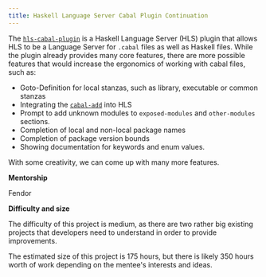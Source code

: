 ```yaml
---
title: Haskell Language Server Cabal Plugin Continuation
---
```


The [`hls-cabal-plugin`](https://github.com/haskell/haskell-language-server/tree/master/plugins/hls-cabal-plugin) is a Haskell Language Server (HLS) plugin that allows HLS to be a Language Server for `.cabal` files as well as Haskell files.
While the plugin already provides many core features, there are more possible features that would increase the ergonomics of working with cabal files, such as:

* Goto-Definition for local stanzas, such as library, executable or common stanzas
* Integrating the [`cabal-add`](https://github.com/haskell/haskell-language-server/issues/3853) into HLS
* Prompt to add unknown modules to `exposed-modules` and `other-modules` sections.
* Completion of local and non-local package names
* Completion of package version bounds
* Showing documentation for keywords and enum values.

With some creativity, we can come up with many more features.

**Mentorship**

Fendor

**Difficulty and size**

The difficulty of this project is medium, as there are two rather big existing projects that developers need to understand in order to provide improvements.

The estimated size of this project is 175 hours, but there is likely 350 hours worth of work depending on the mentee's interests and ideas.

